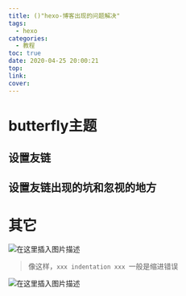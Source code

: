 ```yaml
---
title: ()"hexo-博客出现的问题解决"
tags:
  - hexo 
categories:
  - 教程
toc: true
date: 2020-04-25 20:00:21
top:
link:
cover:
---
```


# butterfly主题 

## 设置友链





## 设置友链出现的坑和忽视的地方

# 其它

![在这里插入图片描述](https://img-blog.csdnimg.cn/20200620140647996.png?x-oss-process=image/watermark,type_ZmFuZ3poZW5naGVpdGk,shadow_10,text_aHR0cHM6Ly9ibG9nLmNzZG4ubmV0L3FxXzQ0OTk0ODQy,size_16,color_FFFFFF,t_70)

>像这样，`xxx indentation xxx `一般是缩进错误

![在这里插入图片描述](https://img-blog.csdnimg.cn/20200620140834859.png?x-oss-process=image/watermark,type_ZmFuZ3poZW5naGVpdGk,shadow_10,text_aHR0cHM6Ly9ibG9nLmNzZG4ubmV0L3FxXzQ0OTk0ODQy,size_16,color_FFFFFF,t_70)